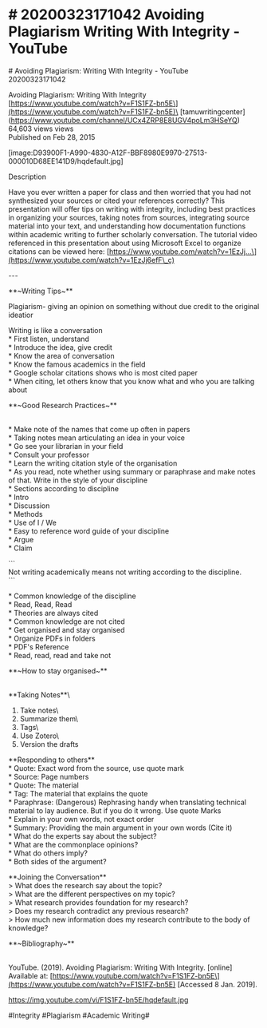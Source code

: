 # \# 20200323171042 Avoiding Plagiarism Writing With Integrity - YouTube

\# Avoiding Plagiarism: Writing With Integrity - YouTube\
20200323171042

Avoiding Plagiarism: Writing With Integrity\
\[https://www.youtube.com/watch?v=F1S1FZ-bn5E\](https://www.youtube.com/watch?v=F1S1FZ-bn5E)\
\[tamuwritingcenter\](https://www.youtube.com/channel/UCx4ZRP8E8UGV4poLm3HSeYQ)\
64,603 views views\
Published on Feb 28, 2015

\[image:D93900F1-A990-4830-A12F-BBF8980E9970-27513-000010D68EE141D9/hqdefault.jpg\]

Description

Have you ever written a paper for class and then worried that you had not synthesized your sources or cited your references correctly? This presentation will offer tips on writing with integrity, including best practices in organizing your sources, taking notes from sources, integrating source material into your text, and understanding how documentation functions within academic writing to further scholarly conversation. The tutorial video referenced in this presentation about using Microsoft Excel to organize citations can be viewed here: \[https://www.youtube.com/watch?v=1EzJj...\](https://www.youtube.com/watch?v=1EzJj6efF\_c)

\-\--

\*\*\~Writing Tips\~\*\*

Plagiarism- giving an opinion on something without due credit to the original ideatior

Writing is like a conversation\
\* First listen, understand\
\* Introduce the idea, give credit\
\* Know the area of conversation\
\* Know the famous academics in the field\
\* Google scholar citations shows who is most cited paper\
\* When citing, let others know that you know what and who you are talking about

\*\*\~Good Research Practices\~\*\*

\
\* Make note of the names that come up often in papers\
\* Taking notes mean articulating an idea in your voice\
\* Go see your librarian in your field\
\* Consult your professor\
\* Learn the writing citation style of the organisation\
\* As you read, note whether using summary or paraphrase and make notes of that. Write in the style of your discipline\
\* Sections according to discipline\
\* Intro\
\* Discussion\
\* Methods\
\* Use of I / We\
\* Easy to reference word guide of your discipline\
\* Argue\
\* Claim

\`\`\`\
Not writing academically means not writing according to the discipline.\
\`\`\`

\* Common knowledge of the discipline\
\* Read, Read, Read\
\* Theories are always cited\
\* Common knowledge are not cited\
\* Get organised and stay organised\
\* Organize PDFs in folders\
\* PDF's Reference\
\* Read, read, read and take not

\*\*\~How to stay organised\~\*\*

\
\*\*Taking Notes\*\*\
1. Take notes\
2. Summarize them\
3. Tags\
4. Use Zotero\
5. Version the drafts

\*\*Responding to others\*\*\
\* Quote: Exact word from the source, use quote mark\
\* Source: Page numbers\
\* Quote: The material\
\* Tag: The material that explains the quote\
\* Paraphrase: (Dangerous) Rephrasing handy when translating technical material to lay audience. But if you do it wrong. Use quote Marks\
\* Explain in your own words, not exact order\
\* Summary: Providing the main argument in your own words (Cite it)\
\* What do the experts say about the subject?\
\* What are the commonplace opinions?\
\* What do others imply?\
\* Both sides of the argument?

\*\*Joining the Conversation\*\*\
\> What does the research say about the topic?\
\> What are the different perspectives on my topic?\
\> What research provides foundation for my research?\
\> Does my research contradict any previous research?\
\> How much new information does my research contribute to the body of knowledge?

\*\*\~Bibliography\~\*\*

\
YouTube. (2019). Avoiding Plagiarism: Writing With Integrity. \[online\] Available at: \[https://www.youtube.com/watch?v=F1S1FZ-bn5E\](https://www.youtube.com/watch?v=F1S1FZ-bn5E) \[Accessed 8 Jan. 2019\].

https://img.youtube.com/vi/F1S1FZ-bn5E/hqdefault.jpg

\#Integrity \#Plagiarism \#Academic Writing\#
